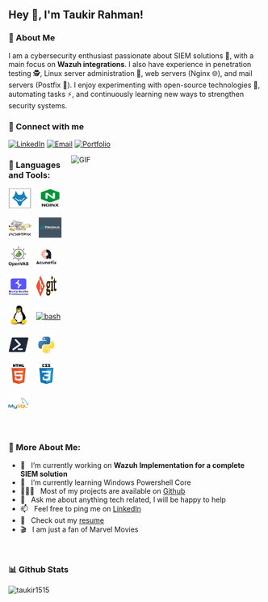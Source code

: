 ## Hey 👋, I'm Taukir Rahman!

### 👋 About Me  

I am a cybersecurity enthusiast passionate about SIEM solutions 🔎, with a main focus on **Wazuh integrations**. I also have experience in penetration testing 🕵️, Linux server administration 🐧, web servers (Nginx 🌐), and mail servers (Postfix 📧). I enjoy experimenting with open-source technologies 🔐, automating tasks ⚡, and continuously learning new ways to strengthen security systems.

### 🤝 Connect with me

[![LinkedIn](https://img.shields.io/badge/LinkedIn-0A66C2?logo=linkedin&logoColor=white)](https://linkedin.com/in/taukirrahman)
[![Email](https://img.shields.io/badge/Email-Contact-blue?logo=gmail&logoColor=white)](mailto:taukir1515@gmail.com)
[![Portfolio](https://img.shields.io/badge/Portfolio-GitHub%20Pages-111?logo=github)](https://pentest-taukir.github.io/taukir1515)


<!-- GIF -->
<img align="right" alt="GIF" 
     src="https://imarticus.org/blog/wp-content/uploads/2021/12/djbwgfw.gif" 
     width="380" height="342"/>


### 🔨 Languages and Tools:

<p align="left" style="display: flex; gap: 15px; flex-wrap: wrap; align-items: center;">

  <!-- Wazuh -->
  <a href="https://wazuh.com/" target="_blank" rel="noreferrer">
    <img src="./images/wazuh.png" alt="Wazuh" width="45" height="40"/>
  </a>


  <!-- Nginx -->
  <a href="https://www.nginx.com" target="_blank" rel="noreferrer">
    <img src="./images/nginx.png" alt="nginx" width="45" height="40"/>
  </a>

  <!-- Postfix -->
  <a href="http://www.postfix.org/" target="_blank" rel="noreferrer">
    <img src="./images/postfix.png" alt="Postfix" width="45" height="40"/>
  </a>

  <!-- Nessus -->
  <a href="https://www.tenable.com/products/nessus" target="_blank" rel="noreferrer">
    <img src="./images/Untitled design(9).png" alt="Nessus" width="45" height="40"/>
  </a>

  <!-- OpenVAS -->
  <a href="https://www.openvas.org/" target="_blank" rel="noreferrer">
    <img src="./images/openvas.png" alt="OpenVAS" width="40" height="40"/>
  </a>

  <!-- Acunetix -->
  <a href="https://www.acunetix.com/" target="_blank" rel="noreferrer">
    <img src="./images/acunetix.png" alt="Acunetix" width="40" height="40"/>
  </a>

  <!-- Burp Suite -->
  <a href="https://portswigger.net/burp" target="_blank" rel="noreferrer">
    <img src="./images/Untitled design(12).png" alt="Burp_suite" width="40" height="40"/>
  </a>

  <!-- Git -->
  <a href="https://git-scm.com/" target="_blank" rel="noreferrer">
    <img src="./images/git.png" alt="git" width="40" height="40"/>
  </a>

  <!-- Linux -->
  <a href="https://www.linux.org/" target="_blank" rel="noreferrer">
    <img src="https://raw.githubusercontent.com/devicons/devicon/master/icons/linux/linux-original.svg" alt="linux" width="40" height="40"/>
  </a>

  <!-- Bash -->
  <a href="https://www.gnu.org/software/bash/" target="_blank" rel="noreferrer">
    <img src="https://www.vectorlogo.zone/logos/gnu_bash/gnu_bash-icon.svg" alt="bash" width="40" height="40"/>
  </a>

  <!-- Windows PowerShell -->
  <a href="https://learn.microsoft.com/powershell/" target="_blank" rel="noreferrer">
    <img src="https://raw.githubusercontent.com/devicons/devicon/master/icons/powershell/powershell-plain.svg" alt="powershell" width="40" height="40"/>
  </a>

  <!-- Python -->
  <a href="https://www.python.org" target="_blank" rel="noreferrer">
    <img src="https://raw.githubusercontent.com/devicons/devicon/master/icons/python/python-original.svg" alt="python" width="40" height="40"/>
  </a>

  <!-- HTML -->
  <a href="https://www.w3.org/html/" target="_blank" rel="noreferrer">
    <img src="https://raw.githubusercontent.com/devicons/devicon/master/icons/html5/html5-original-wordmark.svg" alt="html5" width="40" height="40"/>
  </a>

  <!-- CSS -->
  <a href="https://www.w3.org/Style/CSS/" target="_blank" rel="noreferrer">
    <img src="https://raw.githubusercontent.com/devicons/devicon/master/icons/css3/css3-original-wordmark.svg" alt="css3" width="40" height="40"/>
  </a>

  <!-- MySQL -->
  <a href="https://www.mysql.com/" target="_blank" rel="noreferrer">
    <img src="https://raw.githubusercontent.com/devicons/devicon/master/icons/mysql/mysql-original-wordmark.svg" alt="mysql" width="40" height="40"/>
  </a>

</p>

<br>

  
### 🧐 More About Me:

- 🔭 &nbsp; I’m currently working on **Wazuh Implementation for a complete SIEM solution**
- 🌱 &nbsp; I’m currently learning Windows Powershell Core   
- 👨🏻‍💻 &nbsp; Most of my projects are available on [Github](https://github.com/Taukir1515)
- 💬 &nbsp; Ask me about anything tech related, I will be happy to help
- 📫 &nbsp; Feel free to ping me on [LinkedIn](https://linkedin.com/in/taukirrahman)
- 📝 &nbsp; Check out my [resume]()
- 🎬 &nbsp; I am just a fan of Marvel Movies

<br>

### 📊 Github Stats
<a href='https://github.com/rahul-jha98/github-stats-transparent'>
  
<a>
  <p>
    <img align="left" src="https://github-readme-stats.vercel.app/api/top-langs?username=taukir1515&show_icons=true&locale=en&layout=compact&bg_color=000000&text_color=868686&border_color=000000" alt="taukir1515" />
  </p>
</a>

